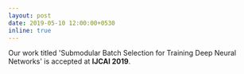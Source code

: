 ```yaml
---
layout: post
date: 2019-05-10 12:00:00+0530
inline: true
---
```


Our work titled 'Submodular Batch Selection for Training Deep Neural Networks' is accepted at **IJCAI 2019**.